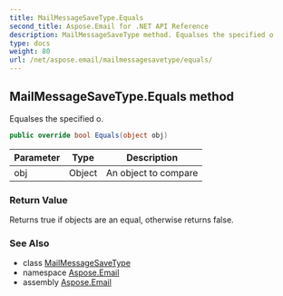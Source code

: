 ```yaml
---
title: MailMessageSaveType.Equals
second_title: Aspose.Email for .NET API Reference
description: MailMessageSaveType method. Equalses the specified o
type: docs
weight: 80
url: /net/aspose.email/mailmessagesavetype/equals/
---
```

## MailMessageSaveType.Equals method

Equalses the specified o.

```csharp
public override bool Equals(object obj)
```

| Parameter | Type | Description |
| --- | --- | --- |
| obj | Object | An object to compare |

### Return Value

Returns true if objects are an equal, otherwise returns false.

### See Also

* class [MailMessageSaveType](../)
* namespace [Aspose.Email](../../mailmessagesavetype/)
* assembly [Aspose.Email](../../../)


